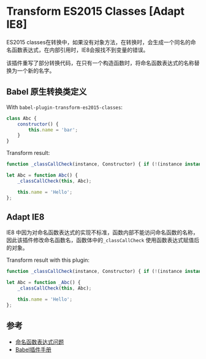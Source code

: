 # Transform ES2015 Classes [Adapt IE8]

ES2015 classes在转换中，如果没有对象方法，在转换时，会生成一个同名的命名函数表达式，在内部引用时，IE8会报找不到变量的错误。

该插件重写了部分转换代码，在只有一个构造函数时，将命名函数表达式的名称替换为一个新的名字。

## Babel 原生转换类定义

With `babel-plugin-transform-es2015-classes`:

```js
class Abc {
    constructor() {
        this.name = 'bar';
    }
}
```

Transform result:

```js
function _classCallCheck(instance, Constructor) { if (!(instance instanceof Constructor)) { throw new TypeError("Cannot call a class as a function"); } }

let Abc = function Abc() {
    _classCallCheck(this, Abc);

    this.name = 'Hello';
};
```

## Adapt IE8

IE8 中因为对命名函数表达式的实现不标准，函数内部不能访问命名函数的名称，因此该插件修改命名函数名，函数体中的`_classCallCheck` 使用函数表达式赋值后的对象。

Transform result with this plugin:

```js
function _classCallCheck(instance, Constructor) { if (!(instance instanceof Constructor)) { throw new TypeError("Cannot call a class as a function"); } }

let Abc = function _Abc() {
    _classCallCheck(this, Abc);

    this.name = 'Hello';
};
```


## 参考

- [命名函数表达式问题](http://www.jb51.net/onlineread/named-function-expressions-demystified/#jscript-bugs)
- [Babel插件手册](https://github.com/thejameskyle/babel-handbook/blob/master/translations/zh-Hans/plugin-handbook.md)
